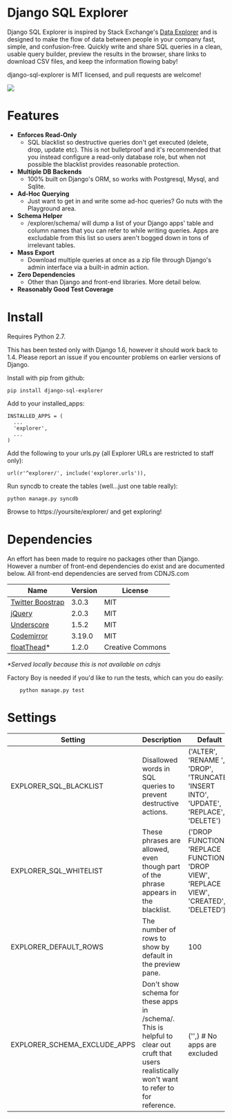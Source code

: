 Django SQL Explorer
==================

Django SQL Explorer is inspired by Stack Exchange's [Data Explorer](http://data.stackexchange.com/stackoverflow/queries) and is designed to make the flow of data between people in your company fast, simple, and confusion-free. Quickly write and share SQL queries in a clean, usable query builder, preview the results in the browser, share links to download CSV files, and keep the information flowing baby!

django-sql-explorer is MIT licensed, and pull requests are welcome!

![](http://www.untrod.com/django-sql-explorer/query2.jpg)

Features
========

- **Enforces Read-Only**
    - SQL blacklist so destructive queries don't get executed (delete, drop, update etc). This is not bulletproof and it's recommended that you instead configure a read-only database role, but when not possible the blacklist provides reasonable protection.
- **Multiple DB Backends**
    - 100% built on Django's ORM, so works with Postgresql, Mysql, and Sqlite.
- **Ad-Hoc Querying**
    - Just want to get in and write some ad-hoc queries? Go nuts with the Playground area.
- **Schema Helper**
    - /explorer/schema/ will dump a list of your Django apps' table and column names that you can refer to while writing queries. Apps are excludable from this list so users aren't bogged down in tons of irrelevant tables.
- **Mass Export**
    - Download multiple queries at once as a zip file through Django's admin interface via a built-in admin action.
- **Zero Dependencies**
    - Other than Django and front-end libraries. More detail below.
- **Reasonably Good Test Coverage**

Install
=======

Requires Python 2.7.

This has been tested only with Django 1.6, however it should work back to 1.4. Please report an issue if you encounter problems on earlier versions of Django.

Install with pip from github:

    pip install django-sql-explorer

Add to your installed_apps:

    INSTALLED_APPS = (
      ...
      'explorer',
      ...
    )

Add the following to your urls.py (all Explorer URLs are restricted to staff only):

    url(r'^explorer/', include('explorer.urls')),

Run syncdb to create the tables (well...just one table really):
    
    python manage.py syncdb

Browse to https://yoursite/explorer/ and get exploring!


Dependencies
============

An effort has been made to require no packages other than Django. However a number of front-end dependencies do exist and are documented below. All front-end dependencies are served from CDNJS.com

Name | Version | License
--- | --- | ---
[Twitter Boostrap](http://getbootstrap.com/) | 3.0.3 | MIT
[jQuery](http://jquery.com/) | 2.0.3 | MIT
[Underscore](http://underscorejs.org/) | 1.5.2 | MIT
[Codemirror](http://codemirror.net/) | 3.19.0 | MIT
[floatThead](http://mkoryak.github.io/floatThead/)* | 1.2.0 | Creative Commons

_*Served locally because this is not available on cdnjs_

Factory Boy is needed if you'd like to run the tests, which can you do easily:

        python manage.py test


Settings
========

Setting | Description | Default
--------|-------------|--------
EXPLORER_SQL_BLACKLIST | Disallowed words in SQL queries to prevent destructive actions. | ('ALTER', 'RENAME ', 'DROP', 'TRUNCATE', 'INSERT INTO', 'UPDATE', 'REPLACE', 'DELETE')
EXPLORER_SQL_WHITELIST | These phrases are allowed, even though part of the phrase appears in the blacklist. | ('DROP FUNCTION', 'REPLACE FUNCTION', 'DROP VIEW', 'REPLACE VIEW', 'CREATED', 'DELETED')
EXPLORER_DEFAULT_ROWS | The number of rows to show by default in the preview pane. | 100
EXPLORER_SCHEMA_EXCLUDE_APPS | Don't show schema for these apps in /schema/. This is helpful to clear out cruft that users realistically won't want to refer to for reference. | ('',)  # No apps are excluded



